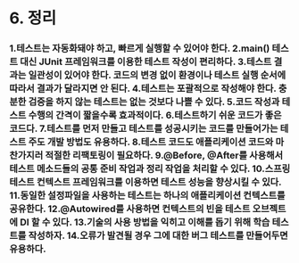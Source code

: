 # 6. 정리

<h3>1.테스트는 자동화돼야 하고, 빠르게 실행할 수 있어야 한다.
2.main() 테스트 대신 JUnit 프레임워크를 이용한 테스트 작성이 편리하다.
3.테스트 결과는 일관성이 있어야 한다. 코드의 변경 없이 환경이나 테스트 실행 순서에 따라서 결과가 달라지면 안 된다.
4.테스트는 포괄적으로 작성해야 한다. 충분한 검증을 하지 않는 테스트는 없는 것보다 나쁠 수 있다.
5.코드 작성과 테스트 수행의 간격이 짧을수록 효과적이다.
6.테스트하기 쉬운 코드가 좋은 코드다.
7.테스트를 먼저 만들고 테스트를 성공시키는 코드를 만들어가는 테스트 주도 개발 방법도 유용하다.
8.테스트 코드도 애플리케이션 코드와 마찬가지러 적절한 리팩토링이 필요하다.
9.@Before, @After를 사용해서 테스트 메소드들의 공통 준비 작업과 정리 작업을 처리할 수 있다.
10.스프링 테스트 컨텍스트 프레임워크를 이용하면 테스트 성능을 향상시킬 수 있다.
11.동일한 설정파일을 사용하는 테스트는 하나의 애플리케이션 컨텍스트를 공유한다.
12.@Autowired를 사용하면 컨텍스트의 빈을 테스트 오브젝트에 DI 할 수 있다.
13.기술의 사용 방법을 익히고 이해를 돕기 위해 학습 테스트를 작성하자.
14.오류가 발견될 경우 그에 대한 버그 테스트를 만들어두면 유용하다.</h3>
